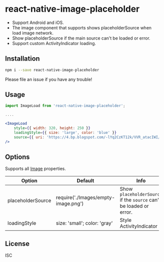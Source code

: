 # react-native-image-placeholder
- Support Android and iOS.
- The image component that supports shows placeholderSource when load image network.
- Show placeholderSource if the main source can't be loaded or error.
- Support custom ActivityIndicator loading.

## Installation

```bash
npm i --save react-native-image-placeholder
```

Please file an issue if you have any trouble!


## Usage

```jsx
import ImageLoad from 'react-native-image-placeholder';

....

<ImageLoad
    style={{ width: 320, height: 250 }}
    loadingStyle={{ size: 'large', color: 'blue' }}
    source={{ uri: 'https://4.bp.blogspot.com/-lYq2CzKT12k/VVR_atacIWI/AAAAAAABiwk/ZDXJa9dhUh8/s0/Convict_Lake_Autumn_View_uhd.jpg' }}
/>
```
## Options
Supports all [Image](https://facebook.github.io/react-native/docs/images.html) properties.

Option |Default |Info
------ |---- |----
placeholderSource |require('./Images/empty-image.png') |Show `placeholderSource` if the `source` can't be loaded or error.
loadingStyle |size: 'small'; color: 'gray' | Style ActivityIndicator

## License

ISC

